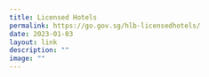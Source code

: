 ```yaml
---
title: Licensed Hotels
permalink: https://go.gov.sg/hlb-licensedhotels/
date: 2023-01-03
layout: link
description: ""
image: ""
---
```









